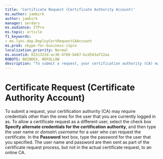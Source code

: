 ```yaml
---
title: 'Certificate Request (Certificate Authority Account)'
ms.author: jambirk
author: jambirk
manager: serdars
ms.audience: ITPro
ms.topic: article
f1_keywords:
- ms.lync.dep.DeployCertRequestCAAccount
ms.prod: skype-for-business-itpro
localization_priority: Normal
ms.assetid: 6251322d-ac36-4760-b467-bcd543af22aa
ROBOTS: NOINDEX, NOFOLLOW
description: "To submit a request, your certification authority (CA) may require credentials other than the ones for the user that you are currently logged in as. To allow a certificate request as a different user, select the check box Specify alternate credentials for the certification authority, and then type the user name or domain\username for a user who can request the certificate. In the Password text box, type the password for the user that you specified. The user name and password are then sent as part of the certificate request process, but not in the actual certificate request, to an online CA."
---
```


# Certificate Request (Certificate Authority Account)
 
To submit a request, your certification authority (CA) may require credentials other than the ones for the user that you are currently logged in as. To allow a certificate request as a different user, select the check box **Specify alternate credentials for the certification authority**, and then type the user name or  _domain_\ _username_ for a user who can request the certificate. In the **Password** text box, type the password for the user that you specified. The user name and password are then sent as part of the certificate request process, but not in the actual certificate request, to an online CA.
  

